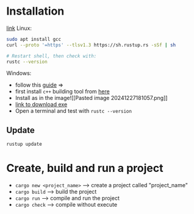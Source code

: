 # Installation
[link](https://doc.rust-lang.org/book/ch01-01-installation.html)
Linux:
```bash
sudo apt install gcc
curl --proto '=https' --tlsv1.3 https://sh.rustup.rs -sSf | sh

# Restart shell, then check with:
rustc --version
```

Windows:
- follow this [guide](https://github.com/bycloudai/InstallVSBuildToolsWindows?tab=readme-ov-file)
=> 
- first install `c++` building tool from [here](https://visualstudio.microsoft.com/it/visual-cpp-build-tools/)
- Install as in the image![[Pasted image 20241227181057.png]]
- [link to download exe](https://www.rust-lang.org/tools/install)
- Open a terminal and test with `rustc --version`

## Update
`rustup update`
# Create, build and run a project
- `cargo new <project_name>` -->  create a project called "project_name"
- `cargo build` -->  build the project
- `cargo run` -->  compile and run the project
- `cargo check` -->  compile without execute



